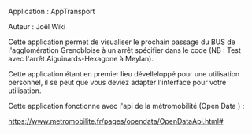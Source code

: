 Application : AppTransport 

Auteur : Joël Wiki

Cette application permet de visualiser le prochain passage du BUS de l'agglomération Grenobloise à un arrêt spécifier dans le code (NB : Test avec l'arrêt Aiguinards-Hexagone à Meylan).

Cette application étant en premier lieu dévelleloppé pour une utilisation personnel, il se peut que vous deviez adapter l'interface pour votre utilisation.

 

Cette application fonctionne avec l'api de la métromobilité (Open Data ) :

https://www.metromobilite.fr/pages/opendata/OpenDataApi.html#




